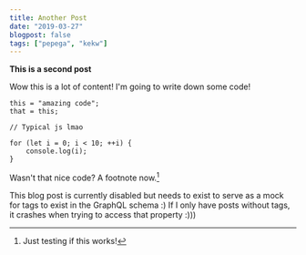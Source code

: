 ```yaml
---
title: Another Post
date: "2019-03-27"
blogpost: false
tags: ["pepega", "kekw"]
---
```

**This is a second post**

Wow this is a lot of content!
I'm going to write down some code!

```javascript{numberLines: true}
this = "amazing code";
that = this;

// Typical js lmao

for (let i = 0; i < 10; ++i) {
    console.log(i);
}
```

Wasn't that nice code? A footnote now.[^note1]

This blog post is currently disabled but needs to exist to serve as a mock for tags to exist in the GraphQL schema :)
If I only have posts without tags, it crashes when trying to access that property :)))

[^note1]: Just testing if this works!
